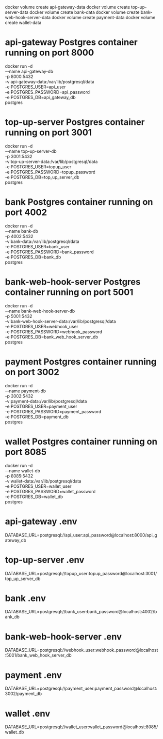 <!-- create the volumes for the different backends (only once) -->
docker volume create api-gateway-data
docker volume create top-up-server-data
docker volume create bank-data
docker volume create bank-web-hook-server-data
docker volume create payment-data
docker volume create wallet-data

<!-- docker commands to create a container  -->
# api-gateway Postgres container running on port 8000
docker run -d \
  --name api-gateway-db \
  -p 8000:5432 \
  -v api-gateway-data:/var/lib/postgresql/data \
  -e POSTGRES_USER=api_user \
  -e POSTGRES_PASSWORD=api_password \
  -e POSTGRES_DB=api_gateway_db \
  postgres

# top-up-server Postgres container running on port 3001
docker run -d \
  --name top-up-server-db \
  -p 3001:5432 \
  -v top-up-server-data:/var/lib/postgresql/data \
  -e POSTGRES_USER=topup_user \
  -e POSTGRES_PASSWORD=topup_password \
  -e POSTGRES_DB=top_up_server_db \
  postgres

# bank Postgres container running on port 4002
docker run -d \
  --name bank-db \
  -p 4002:5432 \
  -v bank-data:/var/lib/postgresql/data \
  -e POSTGRES_USER=bank_user \
  -e POSTGRES_PASSWORD=bank_password \
  -e POSTGRES_DB=bank_db \
  postgres

# bank-web-hook-server Postgres container running on port 5001
docker run -d \
  --name bank-web-hook-server-db \
  -p 5001:5432 \
  -v bank-web-hook-server-data:/var/lib/postgresql/data \
  -e POSTGRES_USER=webhook_user \
  -e POSTGRES_PASSWORD=webhook_password \
  -e POSTGRES_DB=bank_web_hook_server_db \
  postgres

# payment Postgres container running on port 3002
docker run -d \
  --name payment-db \
  -p 3002:5432 \
  -v payment-data:/var/lib/postgresql/data \
  -e POSTGRES_USER=payment_user \
  -e POSTGRES_PASSWORD=payment_password \
  -e POSTGRES_DB=payment_db \
  postgres

# wallet Postgres container running on port 8085
docker run -d \
  --name wallet-db \
  -p 8085:5432 \
  -v wallet-data:/var/lib/postgresql/data \
  -e POSTGRES_USER=wallet_user \
  -e POSTGRES_PASSWORD=wallet_password \
  -e POSTGRES_DB=wallet_db \
  postgres



  <!-- database urls  -->
  # api-gateway .env
  <!-- api-gate , bank not needed -->
DATABASE_URL=postgresql://api_user:api_password@localhost:8000/api_gateway_db 

# top-up-server .env
DATABASE_URL=postgresql://topup_user:topup_password@localhost:3001/top_up_server_db

# bank .env
DATABASE_URL=postgresql://bank_user:bank_password@localhost:4002/bank_db

# bank-web-hook-server .env
DATABASE_URL=postgresql://webhook_user:webhook_password@localhost:5001/bank_web_hook_server_db

# payment .env
DATABASE_URL=postgresql://payment_user:payment_password@localhost:3002/payment_db

# wallet .env
DATABASE_URL=postgresql://wallet_user:wallet_password@localhost:8085/wallet_db